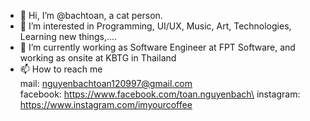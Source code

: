 - 👋 Hi, I’m @bachtoan, a cat person.
- 👀 I’m interested in Programming, UI/UX, Music, Art, Technologies, Learning new things,....
- 🌱 I’m currently working as Software Engineer at FPT Software, and working as onsite at KBTG in Thailand
- 📫 How to reach me\
mail: nguyenbachtoan120997@gmail.com\
facebook: https://www.facebook.com/toan.nguyenbach\
instagram: https://www.instagram.com/imyourcoffee

<!---
bachtoan/bachtoan is a ✨ special ✨ repository because its `README.md` (this file) appears on your GitHub profile.
You can click the Preview link to take a look at your changes.
--->
